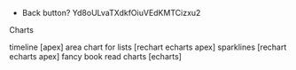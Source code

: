 * Back button?
Yd8oULvaTXdkfOiuVEdKMTCizxu2

Charts

timeline [apex]
area chart for lists [rechart echarts apex]
sparklines [rechart echarts apex]
fancy book read charts [echarts]
